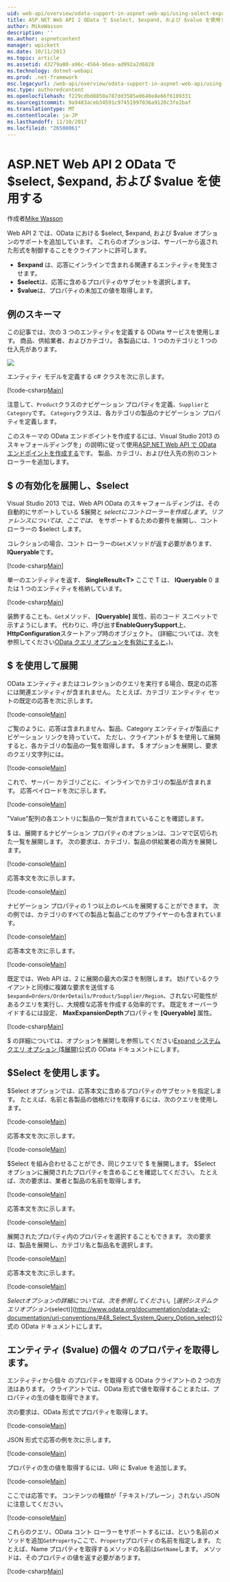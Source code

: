 ```yaml
---
uid: web-api/overview/odata-support-in-aspnet-web-api/using-select-expand-and-value
title: ASP.NET Web API 2 OData で $select, $expand, および $value を使用する |Microsoft ドキュメント
author: MikeWasson
description: ''
ms.author: aspnetcontent
manager: wpickett
ms.date: 10/11/2013
ms.topic: article
ms.assetid: 43279a80-a96c-4564-b6ea-ad992a2d6828
ms.technology: dotnet-webapi
ms.prod: .net-framework
msc.legacyurl: /web-api/overview/odata-support-in-aspnet-web-api/using-select-expand-and-value
msc.type: authoredcontent
ms.openlocfilehash: f229cdbd8850a787dd3585e0640e8e66f6109331
ms.sourcegitcommit: 9a9483aceb34591c97451997036a9120c3fe2baf
ms.translationtype: MT
ms.contentlocale: ja-JP
ms.lasthandoff: 11/10/2017
ms.locfileid: "26508061"
---
```

<a name="using-select-expand-and-value-in-aspnet-web-api-2-odata"></a>ASP.NET Web API 2 OData で $select, $expand, および $value を使用する
====================
作成者[Mike Wasson](https://github.com/MikeWasson)

Web API 2 では、OData における $select, $expand, および $value オプションのサポートを追加しています。 これらのオプションは、サーバーから返された形式を制御することをクライアントに許可します。

- **$expand** は、応答にインラインで含まれる関連するエンティティを発生させます。
- **$select**は、応答に含めるプロパティのサブセットを選択します。
- **$value**は、プロパティの未加工の値を取得します。

## <a name="example-schema"></a>例のスキーマ

この記事では、次の 3 つのエンティティを定義する OData サービスを使用します。 商品、供給業者、およびカテゴリ。 各製品には、1 つのカテゴリと 1 つの仕入先があります。

![](using-select-expand-and-value/_static/image1.png)

エンティティ モデルを定義する c# クラスを次に示します。

[!code-csharp[Main](using-select-expand-and-value/samples/sample1.cs)]

注意して、`Product`クラスのナビゲーション プロパティを定義、`Supplier`と`Category`です。 `Category`クラスは、各カテゴリの製品のナビゲーション プロパティを定義します。

このスキーマの OData エンドポイントを作成するには、Visual Studio 2013 のスキャフォールディングを」の説明に従って使用[ASP.NET Web API で OData エンドポイントを作成する](odata-v3/creating-an-odata-endpoint.md)です。 製品、カテゴリ、および仕入先の別のコント ローラーを追加します。

## <a name="enabling-expand-and-select"></a>$ の有効化を展開し、$select

Visual Studio 2013 では、Web API OData のスキャフォールディングは、その自動的にサポートしている $展開と $select にコント ローラーを作成します。 リファレンスについては、ここでは、$ をサポートするための要件を展開し、コント ローラーの $select します。

コレクションの場合、コント ローラーの`Get`メソッドが返す必要があります、 **IQueryable**です。

[!code-csharp[Main](using-select-expand-and-value/samples/sample2.cs)]

単一のエンティティを返す、 **SingleResult&lt;T&gt;** ここで T は、 **IQueryable** 0 または 1 つのエンティティを格納しています。

[!code-csharp[Main](using-select-expand-and-value/samples/sample3.cs)]

装飾することも、`Get`メソッド、 **[Queryable]** 属性、前のコード スニペットで示すようにします。 代わりに、呼び出す**EnableQuerySupport**上、 **HttpConfiguration**スタートアップ時のオブジェクト。 (詳細については、次を参照してください[OData クエリ オプションを有効にすると](supporting-odata-query-options.md#enable)。)。

## <a name="using-expand"></a>$ を使用して展開

OData エンティティまたはコレクションのクエリを実行する場合、既定の応答には関連エンティティが含まれません。 たとえば、カテゴリ エンティティ セットの既定の応答を次に示します。

[!code-console[Main](using-select-expand-and-value/samples/sample4.cmd)]

ご覧のように、応答は含まれません、製品、Category エンティティが製品にナビゲーション リンクを持っていて。 ただし、クライアントが $ を使用して展開すると、各カテゴリの製品の一覧を取得します。 $ オプションを展開し、要求のクエリ文字列には。

[!code-console[Main](using-select-expand-and-value/samples/sample5.cmd)]

これで、サーバー カテゴリごとに、インラインでカテゴリの製品が含まれます。 応答ペイロードを次に示します。

[!code-console[Main](using-select-expand-and-value/samples/sample6.cmd)]

"Value"配列の各エントリに製品の一覧が含まれていることを確認します。

$ は、展開するナビゲーション プロパティのオプションは、コンマで区切られた一覧を展開します。 次の要求は、カテゴリ、製品の供給業者の両方を展開します。

[!code-console[Main](using-select-expand-and-value/samples/sample7.cmd)]

応答本文を次に示します。

[!code-console[Main](using-select-expand-and-value/samples/sample8.cmd)]

ナビゲーション プロパティの 1 つ以上のレベルを展開することができます。 次の例では、カテゴリのすべての製品と製品ごとのサプライヤーのも含まれています。

[!code-console[Main](using-select-expand-and-value/samples/sample9.cmd)]

応答本文を次に示します。

[!code-console[Main](using-select-expand-and-value/samples/sample10.cmd)]

既定では、Web API は、2 に展開の最大の深さを制限します。 妨げているクライアントと同様に複雑な要求を送信する`$expand=Orders/OrderDetails/Product/Supplier/Region`、されない可能性があるクエリを実行し、大規模な応答を作成する効率的です。 既定をオーバーライドするには設定、 **MaxExpansionDepth**プロパティを **[Queryable]** 属性。

[!code-csharp[Main](using-select-expand-and-value/samples/sample11.cs)]

$ の詳細については、オプションを展開しを参照してください[Expand システム クエリ オプション ($展開)](http://www.odata.org/documentation/odata-v2-documentation/uri-conventions/#46_Expand_System_Query_Option_expand)公式の OData ドキュメントにします。

## <a name="using-select"></a>$Select を使用します。

$Select オプションでは、応答本文に含めるプロパティのサブセットを指定します。 たとえば、名前と各製品の価格だけを取得するには、次のクエリを使用します。

[!code-console[Main](using-select-expand-and-value/samples/sample12.cmd)]

応答本文を次に示します。

[!code-console[Main](using-select-expand-and-value/samples/sample13.cmd)]

$Select を組み合わせることができ、同じクエリで $ を展開します。 $Select オプションに展開されたプロパティを含めることを確認してください。 たとえば、次の要求は、業者と製品の名前を取得します。

[!code-console[Main](using-select-expand-and-value/samples/sample14.cmd)]

応答本文を次に示します。

[!code-console[Main](using-select-expand-and-value/samples/sample15.cmd)]

展開されたプロパティ内のプロパティを選択することもできます。 次の要求は、製品を展開し、カテゴリ名と製品名を選択します。

[!code-console[Main](using-select-expand-and-value/samples/sample16.cmd)]

応答本文を次に示します。

[!code-console[Main](using-select-expand-and-value/samples/sample17.cmd)]

$Select オプションの詳細については、次を参照してください。[選択システム クエリ オプション ($select)](http://www.odata.org/documentation/odata-v2-documentation/uri-conventions/#48_Select_System_Query_Option_select)公式の OData ドキュメントにします。

## <a name="getting-individual-properties-of-an-entity-value"></a>エンティティ ($value) の個々 のプロパティを取得します。

エンティティから個々 のプロパティを取得する OData クライアントの 2 つの方法はあります。 クライアントでは、OData 形式で値を取得することまたは、プロパティの生の値を取得できます。

次の要求は、OData 形式でプロパティを取得します。

[!code-console[Main](using-select-expand-and-value/samples/sample18.cmd)]

JSON 形式で応答の例を次に示します。

[!code-console[Main](using-select-expand-and-value/samples/sample19.cmd)]

プロパティの生の値を取得するには、URI に $value を追加します。

[!code-console[Main](using-select-expand-and-value/samples/sample20.cmd)]

ここでは応答です。 コンテンツの種類が「テキスト/プレーン」されない JSON に注意してください。

[!code-console[Main](using-select-expand-and-value/samples/sample21.cmd)]

これらのクエリ、OData コント ローラーをサポートするには、という名前のメソッドを追加`GetProperty`ここで、`Property`プロパティの名前を指定します。 たとえば、Name プロパティを取得するメソッドの名前は`GetName`します。 メソッドは、そのプロパティの値を返す必要があります。

[!code-csharp[Main](using-select-expand-and-value/samples/sample22.cs)]
